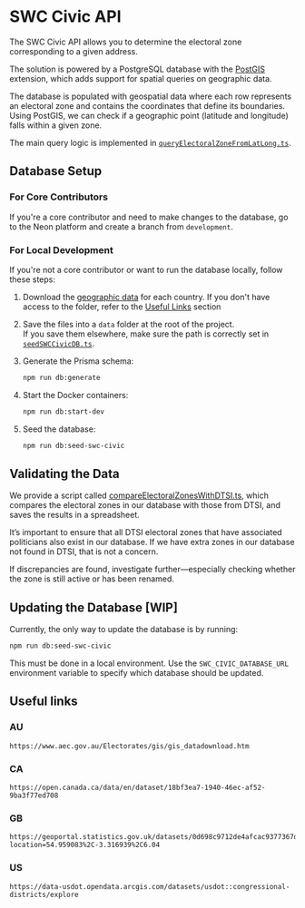 # SWC Civic API

The SWC Civic API allows you to determine the electoral zone corresponding to a given address.

The solution is powered by a PostgreSQL database with the [PostGIS](https://postgis.net/) extension, which adds support for spatial queries on geographic data.

The database is populated with geospatial data where each row represents an electoral zone and contains the coordinates that define its boundaries. Using PostGIS, we can check if a geographic point (latitude and longitude) falls within a given zone.

The main query logic is implemented in [`queryElectoralZoneFromLatLong.ts`](../src/utils/server/swcCivic/queries/queryElectoralZoneFromLatLong.ts).

## Database Setup

### For Core Contributors

If you're a core contributor and need to make changes to the database, go to the Neon platform and create a branch from `development`.

### For Local Development

If you're not a core contributor or want to run the database locally, follow these steps:

1. Download the [geographic data](https://drive.google.com/drive/folders/16MaPdsQojd9_dioiQBK4cMuMHqy16cG3?usp=drive_link) for each country. If you don't have access to the folder, refer to the [Useful Links](#useful-links) section

2. Save the files into a `data` folder at the root of the project.  
   If you save them elsewhere, make sure the path is correctly set in [`seedSWCCivicDB.ts`](../src/bin/swcCivic/seedSWCCivicDB.ts).

3. Generate the Prisma schema:

   ```bash
   npm run db:generate
   ```

4. Start the Docker containers:

   ```bash
   npm run db:start-dev
   ```

5. Seed the database:
   ```bash
   npm run db:seed-swc-civic
   ```

## Validating the Data

We provide a script called [compareElectoralZonesWithDTSI.ts](../src/bin/swcCivic/compareElectoralZonesWithDTSI.ts), which compares the electoral zones in our database with those from DTSI, and saves the results in a spreadsheet.

It’s important to ensure that all DTSI electoral zones that have associated politicians also exist in our database. If we have extra zones in our database not found in DTSI, that is not a concern.

If discrepancies are found, investigate further—especially checking whether the zone is still active or has been renamed.

## Updating the Database [WIP]

Currently, the only way to update the database is by running:

```bash
npm run db:seed-swc-civic
```

This must be done in a local environment. Use the `SWC_CIVIC_DATABASE_URL` environment variable to specify which database should be updated.

## Useful links

### AU

```
https://www.aec.gov.au/Electorates/gis/gis_datadownload.htm
```

### CA

```
https://open.canada.ca/data/en/dataset/18bf3ea7-1940-46ec-af52-9ba3f77ed708
```

### GB

```
https://geoportal.statistics.gov.uk/datasets/0d698c9712de4afcac9377367d831c1a_0/explore?location=54.959083%2C-3.316939%2C6.04
```

### US

```
https://data-usdot.opendata.arcgis.com/datasets/usdot::congressional-districts/explore
```
